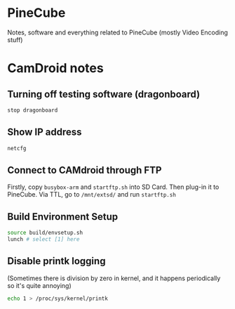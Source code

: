 # PineCube
Notes, software and everything related to PineCube (mostly Video Encoding stuff)

# CamDroid notes
## Turning off testing software (dragonboard)
```sh
stop dragonboard
```
## Show IP address
```sh
netcfg
```
## Connect to CAMdroid through FTP

Firstly, copy `busybox-arm` and `startftp.sh` into SD Card. Then plug-in it to PineCube. Via TTL, go to `/mnt/extsd/` and run `startftp.sh`

## Build Environment Setup

```sh
source build/envsetup.sh
lunch # select [1] here
````

## Disable printk logging
(Sometimes there is division by zero in kernel, and it happens periodically so it's quite annoying)

```sh
echo 1 > /proc/sys/kernel/printk
```
